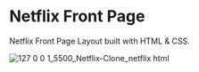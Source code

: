 # Netflix Front Page

Netflix Front Page Layout built with HTML & CSS.

![127 0 0 1_5500_Netflix-Clone_netflix html](https://user-images.githubusercontent.com/20461125/56269645-c04b2800-6111-11e9-9e94-15dbf0dce35b.png)
